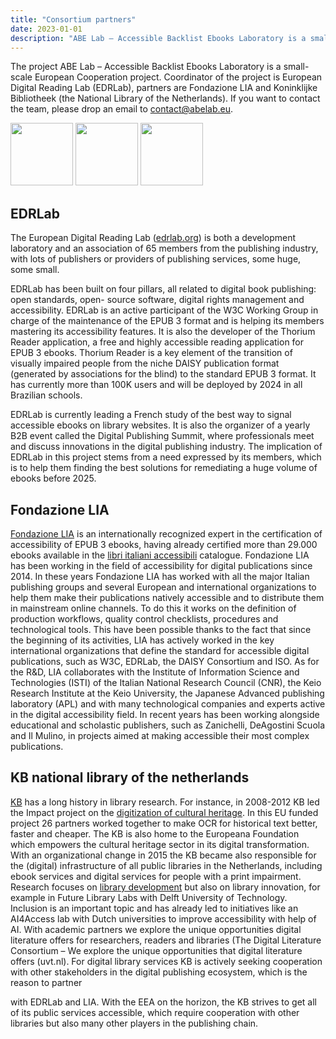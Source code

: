 ```yaml
---
title: "Consortium partners"
date: 2023-01-01
description: "ABE Lab – Accessible Backlist Ebooks Laboratory is a small-scale European Cooperation project. Coordinator of the project is European Digital Reading Lab (EDRLab), partners are Fondazione LIA and Koninklijke Bibliotheek (the National Library of the Netherlands)."
---
```


The project ABE Lab – Accessible Backlist Ebooks Laboratory is a small-scale European Cooperation project. Coordinator of the project is European Digital Reading Lab (EDRLab), partners are Fondazione LIA and <span lang="nl">Koninklijke Bibliotheek</span> (the National Library of the Netherlands). 
If you want to contact the team, please drop an email to contact@abelab.eu. 

<!-- <img class="logopartners" src="/images/logospartners.png" alt=""/> -->
<div class="center">
<img class="logopartners" src="/images/logoEDRLab.png" alt="" height="100px"/>
<img class="logopartners" src="/images/logolia.svg" alt="" height="100px"/>
<img class="logopartners" src="/images/logoKB.png" alt="" height="100px"/>
</div>

## EDRLab



The European Digital Reading Lab ([edrlab.org](https://edrlab.org)) is both a development laboratory and an association of 65 members from the publishing industry, with lots of publishers or providers of publishing services, some huge, some small.

EDRLab has been built on four pillars, all related to digital book publishing: open standards, open-
source software, digital rights management and accessibility. 
EDRLab is an active participant of the W3C Working Group in charge of the maintenance of the EPUB 3 format and is helping its members mastering its accessibility features. 
It is also the developer of the Thorium Reader application, a free and highly accessible reading application for EPUB 3 ebooks. Thorium Reader is a key element of the transition of visually impaired people from the niche DAISY publication format (generated by associations for the blind) to the standard EPUB 3 format. 
It has currently more than 100K users and will be deployed by 2024 in all Brazilian schools.

EDRLab is currently leading a French study of the best way to signal accessible ebooks on library
websites. It is also the organizer of a yearly B2B event called the Digital Publishing Summit, where
professionals meet and discuss innovations in the digital publishing industry.
The implication of EDRLab in this project stems from a need expressed by its members, which is to help
them finding the best solutions for remediating a huge volume of ebooks before 2025.

<!-- <img class="logopartners" src="/images/logolia.svg" alt=""/> -->

## Fondazione LIA

[Fondazione LIA](https://www.fondazionelia.org/) is an internationally recognized expert in the certification of accessibility of EPUB 3 ebooks, having already certified more than 29.000 ebooks available in the <span lang="it">[libri italiani accessibili](http://www.libriitalianiaccessibili.it)</span> catalogue.
Fondazione LIA has been working in the field of accessibility for digital publications since 2014. In these years Fondazione LIA has worked with all the major Italian publishing groups and several European and international organizations to help them make their publications natively accessible and to distribute them in mainstream online channels. To do this it works on the definition of production workflows, quality control checklists, procedures and technological tools. This have been possible thanks to the fact that since the beginning of its activities, LIA has actively worked in the key international organizations that define the standard for accessible digital publications, such as W3C, EDRLab, the DAISY Consortium and ISO. As for the R&D, LIA collaborates with the Institute of Information Science and Technologies (ISTI) of the Italian National Research Council (CNR), the Keio Research Institute at the Keio University, the Japanese Advanced publishing laboratory (APL) and with many technological companies and
experts active in the digital accessibility field. In recent years has been working alongside educational and scholastic publishers, such as Zanichelli, DeAgostini Scuola and Il Mulino, in projects aimed at making accessible their most complex publications.


<!-- <img class="logopartners" src="/images/logoKB.png" alt=""/> -->

## KB national library of the netherlands

[KB](https://www.kb.nl/) has a long history in library research. For instance, in 2008-2012 KB led the Impact project on the
[digitization of cultural heritage](https://www.digitisation.eu/). In this EU funded project 26 partners
worked together to make OCR for historical text better, faster and cheaper. The KB is also home to the
Europeana Foundation which empowers the cultural heritage sector in its digital transformation.
With an organizational change in 2015 the KB became also responsible for the (digital) infrastructure of
all public libraries in the Netherlands, including ebook services and digital services for people with a print
impairment. Research focuses on [library development](https://www.bibliotheekinzicht.nl/) but also on
library innovation, for example in Future Library Labs with Delft University of Technology. Inclusion is an
important topic and has already led to initiatives like an AI4Access lab with Dutch universities to improve
accessibility with help of AI. With academic partners we explore the unique opportunities digital literature
offers for researchers, readers and libraries (The Digital Literature Consortium – We explore the unique
opportunities that digital literature offers (uvt.nl). For digital library services KB is actively seeking
cooperation with other stakeholders in the digital publishing ecosystem, which is the reason to partner

with EDRLab and LIA. With the EEA on the horizon, the KB strives to get all of its public services
accessible, which require cooperation with other libraries but also many other players in the
publishing chain.

